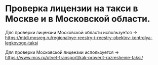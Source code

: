 # Проверка лицензии на такси в Москве и в Московской области.

Для проверки лицензии Московской области используется -> https://mtdi.mosreg.ru/regionalnye-reestry-i-reestry-obektov-kontrolya-legkovogo-taksi


Для проверки Московской лицензии используется -> https://www.mos.ru/otvet-transport/kak-proverit-razreshenie-taksi/
